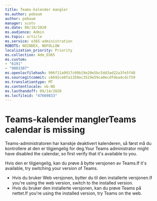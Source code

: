 ```yaml
---
title: Teams-kalender mangler
ms.author: pebaum
author: pebaum
manager: scotv
ms.date: 08/18/2020
ms.audience: Admin
ms.topic: article
ms.service: o365-administration
ROBOTS: NOINDEX, NOFOLLOW
localization_priority: Priority
ms.collection: Adm_O365
ms.custom:
- "6191"
- "9003307"
ms.openlocfilehash: 996f11a9917c09b19e20e5bc54d3ad22a3fe5f48
ms.sourcegitcommit: c6692ce0fa1358ec3529e59ca0ecdfdea4cdc759
ms.translationtype: MT
ms.contentlocale: nb-NO
ms.lasthandoff: 09/14/2020
ms.locfileid: "47669833"
---
```

# <a name="teams-calendar-is-missing"></a><span data-ttu-id="d2abf-102">Teams-kalender mangler</span><span class="sxs-lookup"><span data-stu-id="d2abf-102">Teams calendar is missing</span></span>

<span data-ttu-id="d2abf-103">Teams-administratoren har kanskje deaktivert kalenderen, så først må du kontrollere at den er tilgjengelig for deg.</span><span class="sxs-lookup"><span data-stu-id="d2abf-103">Your Teams administrator might have disabled the calendar, so first verify that it's available to you.</span></span>

<span data-ttu-id="d2abf-104">Hvis den er tilgjengelig, kan du prøve å bytte versjonen av Teams.</span><span class="sxs-lookup"><span data-stu-id="d2abf-104">If it's available, try switching your version of Teams.</span></span>

- <span data-ttu-id="d2abf-105">Hvis du bruker Web versjonen, bytter du til den installerte versjonen.</span><span class="sxs-lookup"><span data-stu-id="d2abf-105">If you're using the web version, switch to the installed version.</span></span>
- <span data-ttu-id="d2abf-106">Hvis du bruker den installerte versjonen, kan du prøve Teams på nettet.</span><span class="sxs-lookup"><span data-stu-id="d2abf-106">If you're using the installed version, try Teams on the web.</span></span>